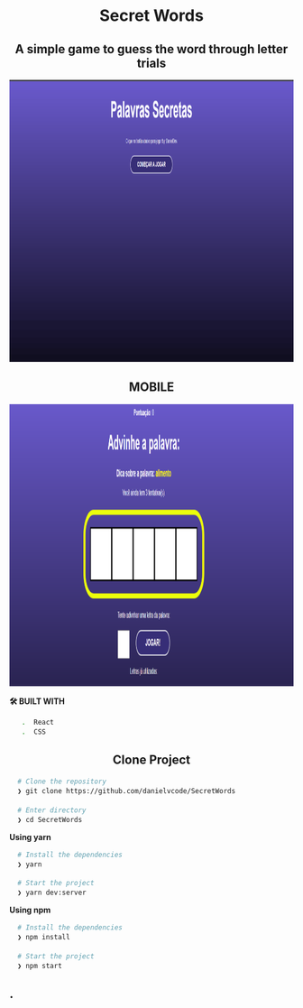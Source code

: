 <h1 align="center">Secret Words</h1>

<h2 align="center">A simple game to guess the word through letter trials</h2>

<div> 

<p align="center">
  <img width="1600"  height="500" src="https://github.com/danielvcode/SecretWords/blob/main/Anima%C3%A7%C3%A3o.gif">
</p>

 
 
<h2 align="center">MOBILE</h2>

<p align="center">
  <img width="1600"  height="500" src="https://github.com/danielvcode/SecretWords/blob/main/Screenshot_1.png">
</p>


**🛠️ BUILT WITH**
```bash
   .  React
   .  CSS
```

<h2 align="center">Clone Project</h2>

```bash
  # Clone the repository
  ❯ git clone https://github.com/danielvcode/SecretWords

  # Enter directory
  ❯ cd SecretWords
```

**Using yarn**

```bash
  # Install the dependencies
  ❯ yarn

  # Start the project
  ❯ yarn dev:server
```

**Using npm**

```bash
  # Install the dependencies
  ❯ npm install

  # Start the project
  ❯ npm start
```
.
---
